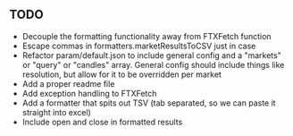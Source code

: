 ## TODO

- Decouple the formatting functionality away from FTXFetch function
- Escape commas in formatters.marketResultsToCSV just in case
- Refactor param/default.json to include general config and a "markets" or "query" or "candles" array. General config should include things like resolution, but allow for it to be overridden per market
- Add a proper readme file
- Add exception handling to FTXFetch
- Add a formatter that spits out TSV (tab separated, so we can paste it straight into excel)
- Include open and close in formatted results